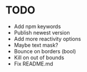 # TODO
- Add npm keywords
- Publish newest version
- Add more reactivity options
- Maybe text mask?
- Bounce on borders (bool)
- Kill on out of bounds
- Fix README.md